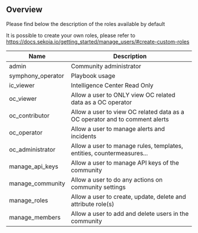 ## Overview

Please find below the description of the roles available by default

It is possible to create your own roles, please refer to 	https://docs.sekoia.io/getting_started/manage_users/#create-custom-roles

| Name | Description|
|--|--|
|admin|Community administrator|
|symphony_operator|Playbook usage|
|ic_viewer|Intelligence Center Read Only|
|oc_viewer|Allow a user to ONLY view OC related data as a OC operator|
|oc_contributor|Allow a user to view OC related data as a OC operator and to comment alerts|
|oc_operator|Allow a user to manage alerts and incidents|
|oc_administrator|Allow a user to manage rules, templates, entities, countermeasures...|
|manage_api_keys|Allow a user to manage API keys of the community|
|manage_community|Allow a user to do any actions on community settings|
|manage_roles|Allow a user to create, update, delete and attribute role(s)|
|manage_members|Allow a user to add and delete users in the community|
